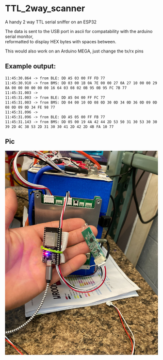 # TTL_2way_scanner
 A handy 2 way TTL serial sniffer on an ESP32
 
 The data is sent to the USB port in ascii for compatability with the arduino serial monitor,     
 reformatted to display HEX bytes with spaces between. 

This would also work on an Arduino MEGA, just change the tx/rx pins
  
## Example output:
```
11:45:30.864 -> from BLE: DD A5 03 00 FF FD 77 
11:45:30.910 -> from BMS: DD 03 00 1B 0A 7E 00 00 27 0A 27 10 00 00 29 8A 00 00 00 00 00 00 16 64 03 08 02 0B 95 0B 95 FC 7B 77 
11:45:31.003 -> 
11:45:31.003 -> from BLE: DD A5 04 00 FF FC 77 
11:45:31.003 -> from BMS: DD 04 00 10 0D 08 0D 30 0D 34 0D 36 0D 09 0D 08 0D 09 0D 34 FE 98 77 
11:45:31.096 -> 
11:45:31.096 -> from BLE: DD A5 05 00 FF FB 77 
11:45:31.143 -> from BMS: DD 05 00 19 4A 42 44 2D 53 50 31 30 53 30 30 39 2D 4C 38 53 2D 31 30 30 41 2D 42 2D 4B FA 10 77 
```

## Pic
    
![the thing](https://github.com/FurTrader/TTL_2way_scanner/raw/main/Image%20from%20iOS.jpg)


